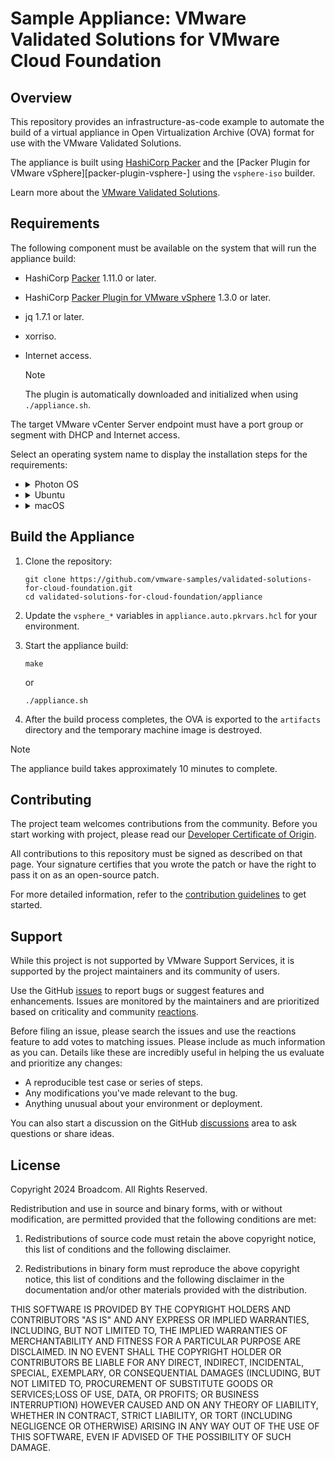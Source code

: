 # Sample Appliance: VMware Validated Solutions for VMware Cloud Foundation

## Overview

This repository provides an infrastructure-as-code example to automate the build of a virtual
appliance in Open Virtualization Archive (OVA) format for use with the VMware Validated Solutions.

The appliance is built using [HashiCorp Packer][packer] and the
[Packer Plugin for VMware vSphere][packer-plugin-vsphere-] using the `vsphere-iso` builder.

Learn more about the [VMware Validated Solutions][vvs].

## Requirements

The following component must be available on the system that will run the appliance build:

- HashiCorp [Packer][packer] 1.11.0 or later.
- HashiCorp [Packer Plugin for VMware vSphere][packer-plugin-vsphere] 1.3.0 or later.
- jq 1.7.1 or later.
- xorriso.
- Internet access.

  > [!NOTE]
  > The plugin is automatically downloaded and initialized when using `./appliance.sh`.

The target VMware vCenter Server endpoint must have a port group or segment with DHCP and Internet access.

Select an operating system name to display the installation steps for the requirements:

- <details>
    <summary>Photon OS</summary>

  1. Install HashiCorp Packer:

     ```shell
     PACKER_VERSION="1.11.0"
     OS_PACKAGES="wget unzip git"

     if [[ $(uname -m) == "x86_64" ]]; then
       LINUX_ARCH="amd64"
     elif [[ $(uname -m) == "aarch64" ]]; then
       LINUX_ARCH="arm64"
     fi

     tdnf install ${OS_PACKAGES} -y

     wget -q https://releases.hashicorp.com/packer/${PACKER_VERSION}/packer_${PACKER_VERSION}_linux_${LINUX_ARCH}.zip

     unzip -o -d /usr/local/bin/ packer_${PACKER_VERSION}_linux_${LINUX_ARCH}.zip
     ```

  2. Install additional packages:

     ```shell
     tdnf install jq xorriso -y
     ```

  </details>

- <details>
    <summary>Ubuntu</summary>

  1. Install HashiCorp Packer:

     The packages are signed using a private key controlled by HashiCorp, so you must configure your
     system to trust that HashiCorp key for package authentication.

     a. To configure your repository:

     ```shell
     bash -c 'wget -O- https://apt.releases.hashicorp.com/gpg | gpg --dearmor > /usr/share/keyrings/hashicorp-archive-keyring.gpg'
     ```

     b. Verify the key's fingerprint:

     ```shell
     gpg --no-default-keyring --keyring /usr/share/keyrings/hashicorp-archive-keyring.gpg --fingerprint
     ```

     c. Add the official HashiCorp repository to your system:

     ```shell
     bash -c 'echo "deb [signed-by=/usr/share/keyrings/hashicorp-archive-keyring.gpg] \
     https://apt.releases.hashicorp.com $(lsb_release -cs) main" > /etc/apt/sources.list.d/hashicorp.list'
     ```

     d. Install Packer from HashiCorp repository:

     ```shell
     apt update && sudo apt install packer
     ```

  2. Install additional packages:

     ```shell
     apt -y install jq xorriso
     ```

  </details>

- <details>
    <summary>macOS</summary>

  1. Install HashiCorp Packer:

     ```shell
     brew tap hashicorp/tap

     brew install hashicorp/tap/packer
     ```

  1. Install additional packages:

     ```shell
     brew install jq
     ```

  </details>

## Build the Appliance

1. Clone the repository:

   ```console
   git clone https://github.com/vmware-samples/validated-solutions-for-cloud-foundation.git
   cd validated-solutions-for-cloud-foundation/appliance
   ```

2. Update the `vsphere_*` variables in `appliance.auto.pkrvars.hcl` for your environment.

3. Start the appliance build:

   ```console
   make
   ```

   or

   ```console
   ./appliance.sh
   ```

4. After the build process completes, the OVA is exported to the `artifacts` directory and the
   temporary machine image is destroyed.

> [!NOTE]
> The appliance build takes approximately 10 minutes to complete.

## Contributing

The project team welcomes contributions from the community. Before you start working with project,
please read our [Developer Certificate of Origin][vmware-cla-dco].

All contributions to this repository must be signed as described on that page. Your signature
certifies that you wrote the patch or have the right to pass it on as an open-source patch.

For more detailed information, refer to the [contribution guidelines][contributing] to get started.

## Support

While this project is not supported by VMware Support Services, it is supported by the project
maintainers and its community of users.

Use the GitHub [issues][gh-issues] to report bugs or suggest features and enhancements. Issues are
monitored by the maintainers and are prioritized based on criticality and community
[reactions][gh-reactions].

Before filing an issue, please search the issues and use the reactions feature to add votes to
matching issues. Please include as much information as you can. Details like these are incredibly
useful in helping the us evaluate and prioritize any changes:

- A reproducible test case or series of steps.
- Any modifications you've made relevant to the bug.
- Anything unusual about your environment or deployment.

You can also start a discussion on the GitHub [discussions][gh-discussions] area to ask questions or
share ideas.

## License

Copyright 2024 Broadcom. All Rights Reserved.

Redistribution and use in source and binary forms, with or without modification, are permitted
provided that the following conditions are met:

1. Redistributions of source code must retain the above copyright notice, this list of conditions
   and the following disclaimer.

1. Redistributions in binary form must reproduce the above copyright notice, this list of conditions
   and the following disclaimer in the documentation and/or other materials provided with the
   distribution.

THIS SOFTWARE IS PROVIDED BY THE COPYRIGHT HOLDERS AND CONTRIBUTORS "AS IS" AND ANY EXPRESS OR
IMPLIED WARRANTIES, INCLUDING, BUT NOT LIMITED TO, THE IMPLIED WARRANTIES OF MERCHANTABILITY AND
FITNESS FOR A PARTICULAR PURPOSE ARE DISCLAIMED. IN NO EVENT SHALL THE COPYRIGHT HOLDER OR
CONTRIBUTORS BE LIABLE FOR ANY DIRECT, INDIRECT, INCIDENTAL, SPECIAL, EXEMPLARY, OR CONSEQUENTIAL
DAMAGES (INCLUDING, BUT NOT LIMITED TO, PROCUREMENT OF SUBSTITUTE GOODS OR SERVICES;LOSS OF USE,
DATA, OR PROFITS; OR BUSINESS INTERRUPTION) HOWEVER CAUSED AND ON ANY THEORY OF LIABILITY, WHETHER
IN CONTRACT, STRICT LIABILITY, OR TORT (INCLUDING NEGLIGENCE OR OTHERWISE) ARISING IN ANY WAY OUT OF
THE USE OF THIS SOFTWARE, EVEN IF ADVISED OF THE POSSIBILITY OF SUCH DAMAGE.

[//]: Links
[contributing]: ../CONTRIBUTING.md
[gh-discussions]: https://github.com/vmware-samples/validated-solutions-for-cloud-foundation/discussions
[gh-issues]: https://github.com/vmware-samples/validated-solutions-for-cloud-foundation/issues
[gh-reactions]: https://blog.github.com/2016-03-10-add-reactions-to-pull-requests-issues-and-comments/
[packer]: https://packer.io
[packer-plugin-vsphere]: https://developer.hashicorp.com/packer/integrations/hashicorp/vsphere
[vmware-cla-dco]: https://cla.vmware.com/dco
[vvs]: https://vmware.com/go/vvs
[vvs-hrm]: https://core.vmware.com/health-reporting-and-monitoring-vmware-cloud-foundation
